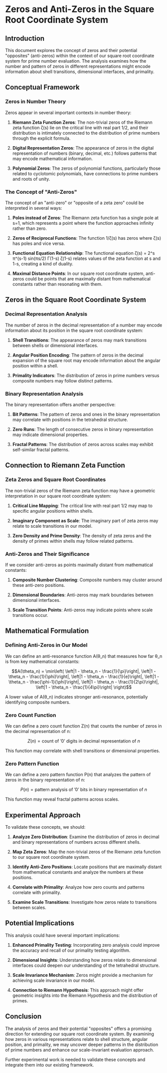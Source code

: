 # Zeros and Anti-Zeros in the Square Root Coordinate System

## Introduction

This document explores the concept of zeros and their potential "opposites" (anti-zeros) within the context of our square root coordinate system for prime number evaluation. The analysis examines how the number and pattern of zeros in different representations might encode information about shell transitions, dimensional interfaces, and primality.

## Conceptual Framework

### Zeros in Number Theory

Zeros appear in several important contexts in number theory:

1. **Riemann Zeta Function Zeros**: The non-trivial zeros of the Riemann zeta function ζ(s) lie on the critical line with real part 1/2, and their distribution is intimately connected to the distribution of prime numbers through the explicit formula.

2. **Digital Representation Zeros**: The appearance of zeros in the digital representation of numbers (binary, decimal, etc.) follows patterns that may encode mathematical information.

3. **Polynomial Zeros**: The zeros of polynomial functions, particularly those related to cyclotomic polynomials, have connections to prime numbers and roots of unity.

### The Concept of "Anti-Zeros"

The concept of an "anti-zero" or "opposite of a zeta zero" could be interpreted in several ways:

1. **Poles instead of Zeros**: The Riemann zeta function has a single pole at s=1, which represents a point where the function approaches infinity rather than zero.

2. **Zeros of Reciprocal Functions**: The function 1/ζ(s) has zeros where ζ(s) has poles and vice versa.

3. **Functional Equation Relationship**: The functional equation ζ(s) = 2^s π^(s-1) sin(πs/2) Γ(1-s) ζ(1-s) relates values of the zeta function at s and 1-s, creating a kind of duality.

4. **Maximal Distance Points**: In our square root coordinate system, anti-zeros could be points that are maximally distant from mathematical constants rather than resonating with them.

## Zeros in the Square Root Coordinate System

### Decimal Representation Analysis

The number of zeros in the decimal representation of a number may encode information about its position in the square root coordinate system:

1. **Shell Transitions**: The appearance of zeros may mark transitions between shells or dimensional interfaces.

2. **Angular Position Encoding**: The pattern of zeros in the decimal expansion of the square root may encode information about the angular position within a shell.

3. **Primality Indicators**: The distribution of zeros in prime numbers versus composite numbers may follow distinct patterns.

### Binary Representation Analysis

The binary representation offers another perspective:

1. **Bit Patterns**: The pattern of zeros and ones in the binary representation may correlate with positions in the tetrahedral structure.

2. **Zero Runs**: The length of consecutive zeros in binary representation may indicate dimensional properties.

3. **Fractal Patterns**: The distribution of zeros across scales may exhibit self-similar fractal patterns.

## Connection to Riemann Zeta Function

### Zeta Zeros and Square Root Coordinates

The non-trivial zeros of the Riemann zeta function may have a geometric interpretation in our square root coordinate system:

1. **Critical Line Mapping**: The critical line with real part 1/2 may map to specific angular positions within shells.

2. **Imaginary Component as Scale**: The imaginary part of zeta zeros may relate to scale transitions in our model.

3. **Zero Density and Prime Density**: The density of zeta zeros and the density of primes within shells may follow related patterns.

### Anti-Zeros and Their Significance

If we consider anti-zeros as points maximally distant from mathematical constants:

1. **Composite Number Clustering**: Composite numbers may cluster around these anti-zero positions.

2. **Dimensional Boundaries**: Anti-zeros may mark boundaries between dimensional interfaces.

3. **Scale Transition Points**: Anti-zeros may indicate points where scale transitions occur.

## Mathematical Formulation

### Defining Anti-Zeros in Our Model

We can define an anti-resonance function A(θ_n) that measures how far θ_n is from key mathematical constants:

$$A(\theta_n) = \min\left( \left|1 - \theta_n - \frac{1}{\pi}\right|, \left|1 - \theta_n - \frac{1}{\phi}\right|, \left|1 - \theta_n - \frac{1}{e}\right|, \left|1 - \theta_n - \frac{\phi-1}{\phi}\right|, \left|1 - \theta_n - \frac{1}{2\pi}\right|, \left|1 - \theta_n - \frac{1}{4\pi}\right| \right)$$

A lower value of A(θ_n) indicates stronger anti-resonance, potentially identifying composite numbers.

### Zero Count Function

We can define a zero count function Z(n) that counts the number of zeros in the decimal representation of n:

$$Z(n) = \text{count of '0' digits in decimal representation of } n$$

This function may correlate with shell transitions or dimensional properties.

### Zero Pattern Function

We can define a zero pattern function P(n) that analyzes the pattern of zeros in the binary representation of n:

$$P(n) = \text{pattern analysis of '0' bits in binary representation of } n$$

This function may reveal fractal patterns across scales.

## Experimental Approach

To validate these concepts, we should:

1. **Analyze Zero Distribution**: Examine the distribution of zeros in decimal and binary representations of numbers across different shells.

2. **Map Zeta Zeros**: Map the non-trivial zeros of the Riemann zeta function to our square root coordinate system.

3. **Identify Anti-Zero Positions**: Locate positions that are maximally distant from mathematical constants and analyze the numbers at these positions.

4. **Correlate with Primality**: Analyze how zero counts and patterns correlate with primality.

5. **Examine Scale Transitions**: Investigate how zeros relate to transitions between scales.

## Potential Implications

This analysis could have several important implications:

1. **Enhanced Primality Testing**: Incorporating zero analysis could improve the accuracy and recall of our primality testing algorithm.

2. **Dimensional Insights**: Understanding how zeros relate to dimensional interfaces could deepen our understanding of the tetrahedral structure.

3. **Scale Invariance Mechanism**: Zeros might provide a mechanism for achieving scale invariance in our model.

4. **Connection to Riemann Hypothesis**: This approach might offer geometric insights into the Riemann Hypothesis and the distribution of primes.

## Conclusion

The analysis of zeros and their potential "opposites" offers a promising direction for extending our square root coordinate system. By examining how zeros in various representations relate to shell structure, angular position, and primality, we may uncover deeper patterns in the distribution of prime numbers and enhance our scale-invariant evaluation approach.

Further experimental work is needed to validate these concepts and integrate them into our existing framework.

